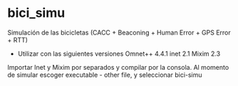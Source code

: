 # bici_simu
Simulación de las bicicletas (CACC + Beaconing + Human Error + GPS Error + RTT)

- Utilizar con las siguientes versiones
Omnet++ 4.4.1
inet 2.1
Mixim 2.3

Importar Inet y Mixim por separados y compilar por la consola.
Al momento de simular escoger executable - other file, y seleccionar bici-simu

